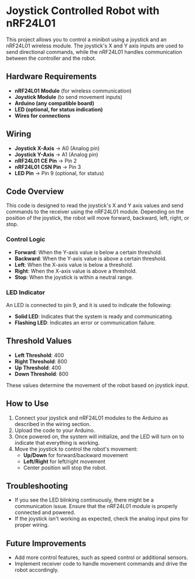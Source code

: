 # Joystick Controlled Robot with nRF24L01

This project allows you to control a minibot using a joystick and an nRF24L01 wireless module. The joystick's X and Y axis inputs are used to send directional commands, while the nRF24L01 handles communication between the controller and the robot.

## Hardware Requirements

- **nRF24L01 Module** (for wireless communication)
- **Joystick Module** (to send movement inputs)
- **Arduino (any compatible board)**
- **LED (optional, for status indication)**
- **Wires for connections**

## Wiring

- **Joystick X-Axis** → A0 (Analog pin)
- **Joystick Y-Axis** → A1 (Analog pin)
- **nRF24L01 CE Pin** → Pin 2
- **nRF24L01 CSN Pin** → Pin 3
- **LED Pin** → Pin 9 (optional, for status)

## Code Overview

This code is designed to read the joystick's X and Y axis values and send commands to the receiver using the nRF24L01 module. Depending on the position of the joystick, the robot will move forward, backward, left, right, or stop.

### Control Logic

- **Forward**: When the Y-axis value is below a certain threshold.
- **Backward**: When the Y-axis value is above a certain threshold.
- **Left**: When the X-axis value is below a threshold.
- **Right**: When the X-axis value is above a threshold.
- **Stop**: When the joystick is within a neutral range.

### LED Indicator

An LED is connected to pin 9, and it is used to indicate the following:

- **Solid LED**: Indicates that the system is ready and communicating.
- **Flashing LED**: Indicates an error or communication failure.

## Threshold Values

- **Left Threshold**: 400
- **Right Threshold**: 800
- **Up Threshold**: 400
- **Down Threshold**: 800

These values determine the movement of the robot based on joystick input.

## How to Use

1. Connect your joystick and nRF24L01 modules to the Arduino as described in the wiring section.
2. Upload the code to your Arduino.
3. Once powered on, the system will initialize, and the LED will turn on to indicate that everything is working.
4. Move the joystick to control the robot's movement:
   - **Up/Down** for forward/backward movement
   - **Left/Right** for left/right movement
   - Center position will stop the robot.

## Troubleshooting

- If you see the LED blinking continuously, there might be a communication issue. Ensure that the nRF24L01 module is properly connected and powered.
- If the joystick isn't working as expected, check the analog input pins for proper wiring.

## Future Improvements

- Add more control features, such as speed control or additional sensors.
- Implement receiver code to handle movement commands and drive the robot accordingly.
